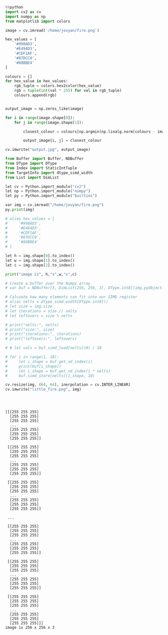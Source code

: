 ```python :no-line-numbers
%%python
import cv2 as cv
import numpy as np
from matplotlib import colors

image = cv.imread('/home/jovyan/fire.png')

hex_values = [
    '#998AD3',
    '#E494D3',
    '#CDF1AF',
    '#87DCC0',
    '#88BBE4'
]

colours = []
for hex_value in hex_values:
    rgb_tuple = colors.hex2color(hex_value)
    rgb = tuple(int(val * 255) for val in rgb_tuple)
    colours.append(rgb)


output_image = np.zeros_like(image)

for i in range(image.shape[0]):
    for j in range(image.shape[1]):

        closest_colour = colours[np.argmin(np.linalg.norm(colours - image[i, j], axis=1))]

        output_image[i, j] = closest_colour

cv.imwrite("output.jpg", output_image)
```


```python :no-line-numbers
from Buffer import Buffer, NDBuffer
from DType import DType
from Index import StaticIntTuple
from TargetInfo import dtype_simd_width
from List import DimList

let cv = Python.import_module("cv2")
let np = Python.import_module("numpy")
let py = Python.import_module("builtins")

var img = cv.imread("/home/jovyan/fire.png")
py.print(img)

# alias hex_values = [
#     '#998AD3',
#     '#E494D3',
#     '#CDF1AF',
#     '#87DCC0',
#     '#88BBE4'
# ]

let h = img.shape[0].to_index()
let w = img.shape[1].to_index()
let c = img.shape[2].to_index()

print("image is", h,"x",w,"x",c)

# Create a buffer over the Numpy array
# var buf = NDBuffer[3, DimList(256, 256, 3), DType.int8](img.pyObject.value, StaticIntTuple[3](h, w, c), DType.int8)

# Calcuate how many elements can fit into our SIMD register
# alias nelts = dtype_simd_width[DType.int8]()
# let size = img.size
# let iterations = size // nelts
# let leftovers = size % nelts

# print("nelts:", nelts)
# print("size:", size)
# print("iterations:", iterations)
# print("leftovers:", leftovers)

# # let vals = buf.simd_load[nelts](0) / 10

# for i in range(1, 10):
#     let i_shape = buf.get_nd_index(i)
#     print(buf[i_shape])
#     let i_shape = buf.get_nd_index(i * nelts)
#     buf.simd_store[nelts](i_shape, 10)

cv.resize(img, (64, 64), inerpolation = cv.INTER_LINEAR)
cv.imwrite("little_fire.png", img)


 
```

    [[[255 255 255]
      [255 255 255]
      [255 255 255]
      ...
      [255 255 255]
      [255 255 255]
      [255 255 255]]
    
     [[255 255 255]
      [255 255 255]
      [255 255 255]
      ...
      [255 255 255]
      [255 255 255]
      [255 255 255]]
    
     [[255 255 255]
      [255 255 255]
      [255 255 255]
      ...
      [255 255 255]
      [255 255 255]
      [255 255 255]]
    
     ...
    
     [[255 255 255]
      [255 255 255]
      [255 255 255]
      ...
      [255 255 255]
      [255 255 255]
      [255 255 255]]
    
     [[255 255 255]
      [255 255 255]
      [255 255 255]
      ...
      [255 255 255]
      [255 255 255]
      [255 255 255]]
    
     [[255 255 255]
      [255 255 255]
      [255 255 255]
      ...
      [255 255 255]
      [255 255 255]
      [255 255 255]]]
    image is 256 x 256 x 3

